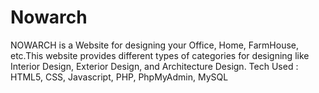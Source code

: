 # Nowarch
NOWARCH is a Website for designing your Office, Home, FarmHouse, etc.This website provides different types of categories for designing like Interior Design, Exterior Design, and Architecture Design. Tech Used : HTML5, CSS, Javascript, PHP, PhpMyAdmin, MySQL

